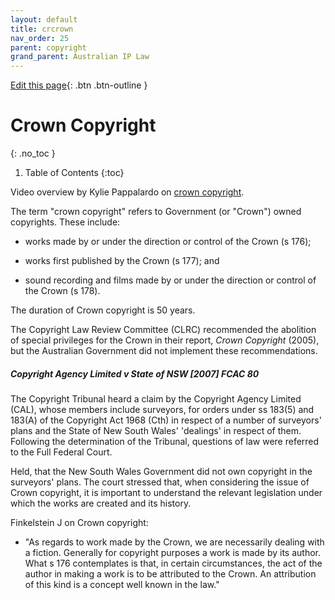 ```yaml
---
layout: default
title: crcrown
nav_order: 25
parent: copyright
grand_parent: Australian IP Law
---
```

[Edit this page](https:_github.com/nicsuzor/wikijuris/blob/master/ausip/crowncopyright.markdown){: .btn .btn-outline }




# Crown Copyright
{: .no_toc }

1. Table of Contents
{:toc}

Video overview by Kylie Pappalardo on [crown copyright](https:_www.youtube.com/watch?v=EqxyEZwLGUI).

The term "crown copyright" refers to Government (or "Crown") owned copyrights. These include:


- works made by or under the direction or control of the Crown (s 176);

- works first published by the Crown (s 177); and

- sound recording and films made by or under the direction or control of the Crown (s 178).


The duration of Crown copyright is 50 years.

The Copyright Law Review Committee (CLRC) recommended the abolition of special privileges for the Crown in their report, *Crown Copyright* (2005), but the Australian Government did not implement these recommendations.


##### Copyright Agency Limited v State of NSW [2007] FCAC 80

The Copyright Tribunal heard a claim by the Copyright Agency Limited (CAL), whose members include surveyors, for orders under ss 183(5) and 183(A) of the Copyright Act 1968 (Cth) in respect of a number of surveyors' plans and the State of New South Wales' 'dealings' in respect of them. Following the determination of the Tribunal, questions of law were referred to the Full Federal Court.

Held, that the New South Wales Government did not own copyright in the surveyors' plans.  The court stressed that, when considering the issue of Crown copyright, it is important to understand the relevant legislation under which the works are created and its history.

Finkelstein J on Crown copyright:

  * "As regards to work made by the Crown, we are necessarily dealing with a fiction. Generally for copyright purposes a work is made by its author. What s 176 contemplates is that, in certain circumstances, the act of the author in making a work is to be attributed to the Crown. An attribution of this kind is a concept well known in the law."
